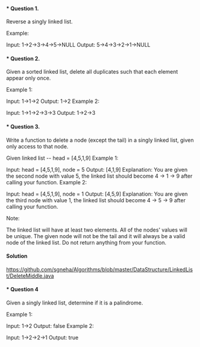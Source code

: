 #### \* Question 1.

Reverse a singly linked list.

Example:

Input: 1->2->3->4->5->NULL
Output: 5->4->3->2->1->NULL

#### \* Question 2.

Given a sorted linked list, delete all duplicates such that each element appear only once.

Example 1:

Input: 1->1->2
Output: 1->2
Example 2:

Input: 1->1->2->3->3
Output: 1->2->3

#### \* Question 3.

Write a function to delete a node (except the tail) in a singly linked list, given only access to that node.

Given linked list -- head = [4,5,1,9]
Example 1:

Input: head = [4,5,1,9], node = 5
Output: [4,1,9]
Explanation: You are given the second node with value 5, the linked list should become 4 -> 1 -> 9 after calling your function.
Example 2:

Input: head = [4,5,1,9], node = 1
Output: [4,5,9]
Explanation: You are given the third node with value 1, the linked list should become 4 -> 5 -> 9 after calling your function.

Note:

The linked list will have at least two elements.
All of the nodes' values will be unique.
The given node will not be the tail and it will always be a valid node of the linked list.
Do not return anything from your function.

#### Solution

https://github.com/sgneha/Algorithms/blob/master/DataStructure/LinkedList/DeleteMiddle.java

#### \* Question 4

Given a singly linked list, determine if it is a palindrome.

Example 1:

Input: 1->2
Output: false
Example 2:

Input: 1->2->2->1
Output: true
